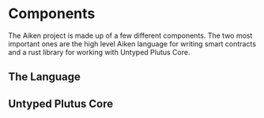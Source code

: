 # Components

The Aiken project is made up of a few different components. The two most important
ones are the high level Aiken language for writing smart contracts and a rust library
for working with Untyped Plutus Core.

## The Language

## Untyped Plutus Core
